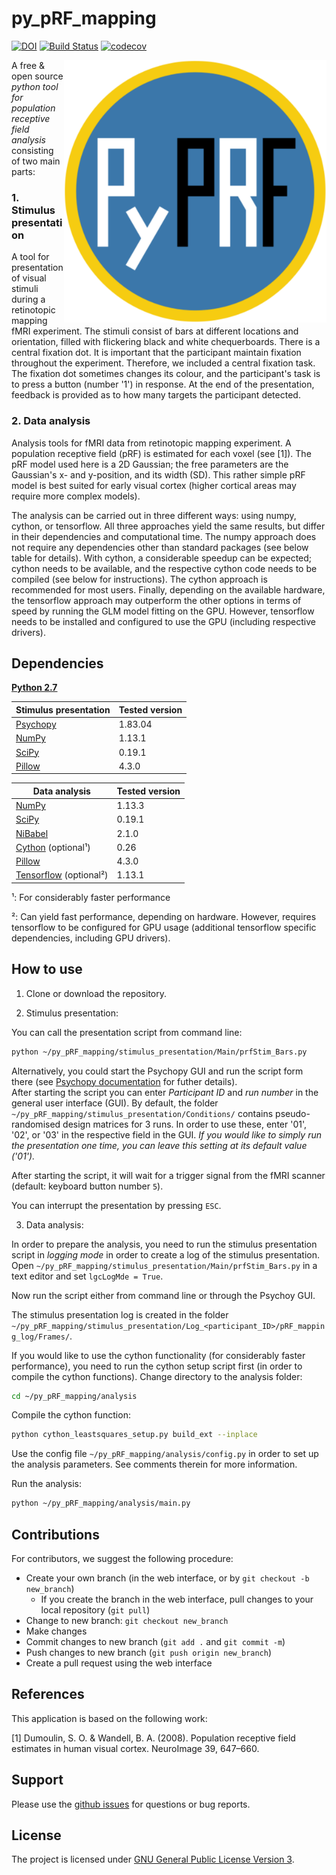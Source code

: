 # py_pRF_mapping
[![DOI](https://zenodo.org/badge/DOI/10.5281/zenodo.835162.svg)](https://doi.org/10.5281/zenodo.835162)
[![Build Status](https://travis-ci.org/ingo-m/pyprf.svg?branch=master)](https://travis-ci.org/ingo-m/pyprf)
[![codecov](https://codecov.io/gh/ingo-m/pyprf/branch/master/graph/badge.svg)](https://codecov.io/gh/ingo-m/pyprf)

<img src="logo/logo.png" width=420 align="right" />

A free & open source *python tool for population receptive field analysis* consisting of two main parts:

### 1. Stimulus presentation  
A tool for presentation of visual stimuli during a retinotopic mapping fMRI experiment. The stimuli consist of bars at different locations and orientation, filled with flickering black and white chequerboards. There is a central fixation dot. It is important that the participant maintain fixation throughout the experiment. Therefore, we included a central fixation task. The fixation dot sometimes changes its colour, and the participant's task is to press a button (number '1') in response. At the end of the presentation, feedback is provided as to how many targets the participant detected.

### 2. Data analysis  
Analysis tools for fMRI data from retinotopic mapping experiment. A population receptive field (pRF) is estimated for each voxel (see [1]). The pRF model used here is a 2D Gaussian; the free parameters are the Gaussian's x- and y-position, and its width (SD). This rather simple pRF model is best suited for early visual cortex (higher cortical areas may require more complex models).

The analysis can be carried out in three different ways: using numpy, cython, or tensorflow. All three approaches yield the same results, but differ in their dependencies and computational time. The numpy approach does not require any dependencies other than standard packages (see below table for details). With cython, a considerable speedup can be expected; cython needs to be available, and the respective cython code needs to be compiled (see below for instructions). The cython approach is recommended for most users. Finally, depending on the available hardware, the tensorflow approach may outperform the other options in terms of speed by running the GLM model fitting on the GPU. However, tensorflow needs to be installed and configured to use the GPU (including respective drivers).

## Dependencies
[**Python 2.7**](https://www.python.org/download/releases/2.7/)

| Stimulus presentation                                 | Tested version |
|-------------------------------------------------------|----------------|
| [Psychopy](http://www.Psychopy.org/)                  | 1.83.04        |
| [NumPy](http://www.numpy.org/)                        | 1.13.1         |
| [SciPy](http://www.scipy.org/)                        | 0.19.1         |
| [Pillow](https://pypi.python.org/pypi/Pillow/4.3.0)   | 4.3.0          |

| Data analysis                                         | Tested version |
|-------------------------------------------------------|----------------|
| [NumPy](http://www.numpy.org/)                        | 1.13.3         |
| [SciPy](http://www.scipy.org/)                        | 0.19.1         |
| [NiBabel](http://nipy.org/nibabel/)                   | 2.1.0          |
| [Cython](http://cython.org/) (optional¹)              | 0.26           |
| [Pillow](https://pypi.python.org/pypi/Pillow/4.3.0)   | 4.3.0          |
| [Tensorflow](https://www.tensorflow.org/) (optional²) | 1.13.1         |

¹: For considerably faster performance

²: Can yield fast performance, depending on hardware. However, requires  tensorflow to be configured for GPU usage (additional tensorflow specific dependencies, including GPU drivers).

## How to use

1. Clone or download the repository.

2. Stimulus presentation:

You can call the presentation script from command line:

``` bash
python ~/py_pRF_mapping/stimulus_presentation/Main/prfStim_Bars.py
```

Alternatively, you could start the Psychopy GUI and run the script form there (see [Psychopy documentation](http://www.Psychopy.org/documentation.html) for futher details).  
After starting the script you can enter *Participant ID* and *run number* in the general user interface (GUI). By default, the folder ```~/py_pRF_mapping/stimulus_presentation/Conditions/``` contains pseudo-randomised design matrices for 3 runs. In order to use these, enter '01', '02', or '03' in the respective field in the GUI. *If you would like to simply run the presentation one time, you can leave this setting at its default value ('01').*

After starting the script, it will wait for a trigger signal from the fMRI scanner (default: keyboard button number ```5```).

You can interrupt the presentation by pressing ```ESC```.

3. Data analysis:

In order to prepare the analysis, you need to run the stimulus presentation script in *logging mode* in order to create a log of the stimulus presentation. Open ```~/py_pRF_mapping/stimulus_presentation/Main/prfStim_Bars.py``` in a text editor and set ```lgcLogMde = True```.

Now run the script either from command line or through the Psychoy GUI.

The stimulus presentation log is created in the folder ```~/py_pRF_mapping/stimulus_presentation/Log_<participant_ID>/pRF_mapping_log/Frames/```.

If you would like to use the cython functionality (for considerably faster performance), you need to run the cython setup script first (in order to compile the cython functions). Change directory to the analysis folder:
``` bash
cd ~/py_pRF_mapping/analysis
```

Compile the cython function:
``` bash
python cython_leastsquares_setup.py build_ext --inplace
```

Use the config file ```~/py_pRF_mapping/analysis/config.py``` in order to set up the analysis parameters. See comments therein for more information.

Run the analysis:
``` bash
python ~/py_pRF_mapping/analysis/main.py
```

## Contributions

For contributors, we suggest the following procedure:

* Create your own branch (in the web interface, or by `git checkout -b new_branch`)
    * If you create the branch in the web interface, pull changes to your local repository (`git pull`)
* Change to new branch: `git checkout new_branch`
* Make changes
* Commit changes to new branch (`git add .` and `git commit -m`)
* Push changes to new branch (`git push origin new_branch`)
* Create a pull request using the web interface

## References
This application is based on the following work:

[1] Dumoulin, S. O. & Wandell, B. A. (2008). Population receptive field estimates in human visual cortex. NeuroImage 39, 647–660.

## Support
Please use the [github issues](https://github.com/ingo-m/py_pRF_mapping/issues) for questions or bug reports.

## License
The project is licensed under [GNU General Public License Version 3](http://www.gnu.org/licenses/gpl.html).
